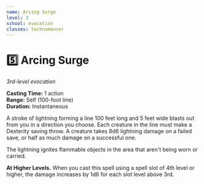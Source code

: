 ```yaml
---
name: Arcing Surge
level: 3
school: evocation
classes: technomancer
---
```


# :five: Arcing Surge

_3rd-level evocation_

**Casting Time:** 1 action    
**Range:** Self (100-foot line)    
**Duration:** Instantaneous

A stroke of lightning forming a line 100 feet long and 5 feet wide blasts out from you in a direction you choose. Each creature in the line must make a Dexterity saving throw. A creature takes 8d6 lightning damage on a failed save, or half as much damage on a successful one.

The lightning ignites flammable objects in the area that aren't being worn or carried.

**At Higher Levels.** When you cast this spell using a spell slot of 4th level or higher, the damage increases by 1d6 for each slot level above 3rd.
